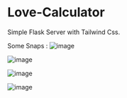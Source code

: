 # Love-Calculator
Simple Flask Server with Tailwind Css.


Some Snaps : 
![image](https://github.com/Om29001/love_calculator/assets/86549121/4fa917b8-d6ba-46ff-91ed-bdfefaca7aae)

![image](https://github.com/Om29001/love_calculator/assets/86549121/886a23d9-5798-40b3-9580-ffe116d45a00)

![image](https://github.com/Om29001/love_calculator/assets/86549121/ed5ae265-b4db-4729-802c-3850e457ad4e)

![image](https://github.com/Om29001/love_calculator/assets/86549121/7a65eafd-73ec-4f07-a6e4-7b090835902c)
